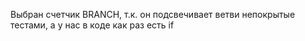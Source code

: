 Выбран счетчик BRANCH, т.к. он подсвечивает ветви непокрытые тестами, а у нас в коде как раз есть if
